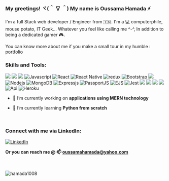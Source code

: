 ### My greetings! ヾ(＾ ∇ ＾) My name is Oussama Hamada ⚡️

I'm a full Stack web developer / Engineer from 🇹🇳. I'm a 💻 computerphile, mouse potato, IT Geek... Whatever you feel like calling me ^-^, In addition to being a dedicated gamer 🎮.
<br/>

You can know more about me if you make a small tour in my humble : [portfolio](https://oussamahamada.netlify.app)

<h3 >Skills and Tools:</h3>
<p>  
        <img src="https://img.shields.io/badge/-HTML5-E34F26?style=flat-square&logo=HTML5&logoColor=white"/>
        <img src="https://img.shields.io/badge/-CSS3-1572B6?style=flat-square&logo=CSS3&logoColor=white"/>
        <img src="https://img.shields.io/badge/SASS-hotpink.svg?style=flat-square&logo=SASS&logoColor=white"/>
        <img alt="Javascript" src="https://img.shields.io/badge/-Javascript-F7B93E?style=flat-square&logo=Javascript&logoColor=white" />
        <img alt="React" src="https://img.shields.io/badge/-React-8DD6F9?style=flat-square&logo=react&logoColor=white" />
        <img alt="React Native" src="https://img.shields.io/badge/react_native-%2320232a.svg?style=flat-square&logo=react&logoColor=%2361DAFB" />
        <img alt="redux" src="https://img.shields.io/badge/-Redux-764ABC?style=flat-square&logo=redux&logoColor=white" />
        <img alt="Bootstrap" src="https://img.shields.io/badge/-Bootstrap-8DD6F9?style=flat-square&logo=Bootstrap&logoColor=white" />
        <img src="https://img.shields.io/badge/-MATERIALUI-E34F26?style=flat-square&logo=MATERIALUI&logoColor=white"/>
        <img alt="Nodejs" src="https://img.shields.io/badge/-Nodejs-43853d?style=flat-square&logo=Node.js&logoColor=white" />
        <img alt="MongoDB" src="https://img.shields.io/badge/-MongoDB-13aa52?style=flat-square&logo=mongodb&logoColor=white" />
        <img alt="Expressjs" src="https://img.shields.io/badge/-Expressjs-CB3837?style=flat-square&logo=Express.js&logoColor=white" />
        <img alt="PassportJS" src="https://img.shields.io/badge/-PassportJS-E34F26?style=flat-square&logo=PassportJS&logoColor=white" />
        <img alt="EJS" src="https://img.shields.io/badge/-EJS-764ABC?style=flat-square&logo=EJS&logoColor=white" />
        <img alt="Jest" src="https://img.shields.io/badge/-jest-%23C21325?style=flat-square&logo=jest&logoColor=white" />
        <img src="https://img.shields.io/badge/-Visual%20Studio%20Code-23A9F2?style=flat-square&logo=Visual%20Studio%20Code&logoColor=white"/>
        <img src="https://img.shields.io/badge/-Github-181717?style=flat-square&logo=GitHub&logoColor=white"/>
        <img src="https://img.shields.io/badge/-Git-F44D27?style=flat-square&logo=Git&logoColor=white"/>
        <img src="https://img.shields.io/badge/-NPM-CB3837?style=flat-square&logo=NPM&logoColor=white"/>  
        <img alt="Api" src="https://img.shields.io/badge/-API-F7B93E?style=flat-square&logo=api&logoColor=white" />  
        <img alt="Heroku" src="https://img.shields.io/badge/-Heroku-430098?style=flat-square&logo=heroku&logoColor=white" />
</p>

- 🔭 I’m currently working on **applications using MERN technology**

- 🌱 I’m currently learning **Python from scratch**

<br/>

<h3 >Connect with me via LinkedIn:</h3>

 <a href="https://www.linkedin.com/in/oussama-hamada-a457571a3/" target="_blank">
    <img alt="LinkedIn" src="https://img.shields.io/badge/linkedin-%230077B5.svg?&style=for-the-badge&logo=linkedin&logoColor=white" />
  </a>
<br/>

**Or you can reach me @ 📫 oussamahamada@yahoo.com**

<br/>
<p><img  src="https://github-readme-stats.vercel.app/api/top-langs?username=hamada1008&show_icons=true&locale=en&layout=compact" alt="hamada1008" /></p>
